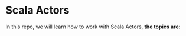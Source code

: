 Scala Actors
============

In this repo, we will learn how to work with Scala Actors, **the topics are**:


